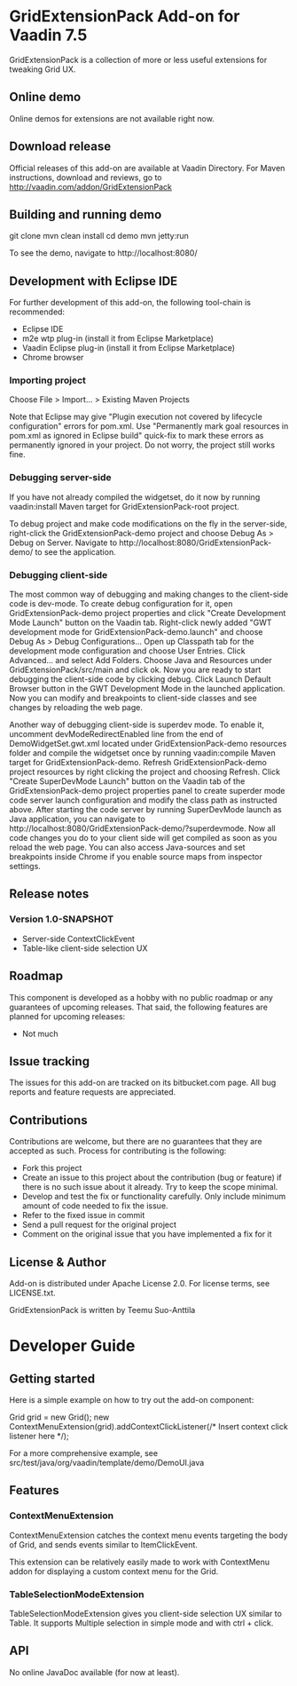 # GridExtensionPack Add-on for Vaadin 7.5

GridExtensionPack is a collection of more or less useful extensions for tweaking Grid UX.

## Online demo

Online demos for extensions are not available right now.

## Download release

Official releases of this add-on are available at Vaadin Directory. For Maven instructions, download and reviews, go to http://vaadin.com/addon/GridExtensionPack

## Building and running demo

git clone <url of the MyComponent repository>
mvn clean install
cd demo
mvn jetty:run

To see the demo, navigate to http://localhost:8080/

## Development with Eclipse IDE

For further development of this add-on, the following tool-chain is recommended:
- Eclipse IDE
- m2e wtp plug-in (install it from Eclipse Marketplace)
- Vaadin Eclipse plug-in (install it from Eclipse Marketplace)
- Chrome browser

### Importing project

Choose File > Import... > Existing Maven Projects

Note that Eclipse may give "Plugin execution not covered by lifecycle configuration" errors for pom.xml. Use "Permanently mark goal resources in pom.xml as ignored in Eclipse build" quick-fix to mark these errors as permanently ignored in your project. Do not worry, the project still works fine. 

### Debugging server-side

If you have not already compiled the widgetset, do it now by running vaadin:install Maven target for GridExtensionPack-root project.

To debug project and make code modifications on the fly in the server-side, right-click the GridExtensionPack-demo project and choose Debug As > Debug on Server. Navigate to http://localhost:8080/GridExtensionPack-demo/ to see the application.

### Debugging client-side

The most common way of debugging and making changes to the client-side code is dev-mode. To create debug configuration for it, open GridExtensionPack-demo project properties and click "Create Development Mode Launch" button on the Vaadin tab. Right-click newly added "GWT development mode for GridExtensionPack-demo.launch" and choose Debug As > Debug Configurations... Open up Classpath tab for the development mode configuration and choose User Entries. Click Advanced... and select Add Folders. Choose Java and Resources under GridExtensionPack/src/main and click ok. Now you are ready to start debugging the client-side code by clicking debug. Click Launch Default Browser button in the GWT Development Mode in the launched application. Now you can modify and breakpoints to client-side classes and see changes by reloading the web page. 

Another way of debugging client-side is superdev mode. To enable it, uncomment devModeRedirectEnabled line from the end of DemoWidgetSet.gwt.xml located under GridExtensionPack-demo resources folder and compile the widgetset once by running vaadin:compile Maven target for GridExtensionPack-demo. Refresh GridExtensionPack-demo project resources by right clicking the project and choosing Refresh. Click "Create SuperDevMode Launch" button on the Vaadin tab of the GridExtensionPack-demo project properties panel to create superder mode code server launch configuration and modify the class path as instructed above. After starting the code server by running SuperDevMode launch as Java application, you can navigate to http://localhost:8080/GridExtensionPack-demo/?superdevmode. Now all code changes you do to your client side will get compiled as soon as you reload the web page. You can also access Java-sources and set breakpoints inside Chrome if you enable source maps from inspector settings. 


## Release notes

### Version 1.0-SNAPSHOT
- Server-side ContextClickEvent
- Table-like client-side selection UX

## Roadmap

This component is developed as a hobby with no public roadmap or any guarantees of upcoming releases. That said, the following features are planned for upcoming releases:
- Not much

## Issue tracking

The issues for this add-on are tracked on its bitbucket.com page. All bug reports and feature requests are appreciated. 

## Contributions

Contributions are welcome, but there are no guarantees that they are accepted as such. Process for contributing is the following:
- Fork this project
- Create an issue to this project about the contribution (bug or feature) if there is no such issue about it already. Try to keep the scope minimal.
- Develop and test the fix or functionality carefully. Only include minimum amount of code needed to fix the issue.
- Refer to the fixed issue in commit
- Send a pull request for the original project
- Comment on the original issue that you have implemented a fix for it

## License & Author

Add-on is distributed under Apache License 2.0. For license terms, see LICENSE.txt.

GridExtensionPack is written by Teemu Suo-Anttila

# Developer Guide

## Getting started

Here is a simple example on how to try out the add-on component:

Grid grid = new Grid();
new ContextMenuExtension(grid).addContextClickListener(/* Insert context click listener here */);

For a more comprehensive example, see src/test/java/org/vaadin/template/demo/DemoUI.java

## Features

### ContextMenuExtension

ContextMenuExtension catches the context menu events targeting the body of Grid, and sends events similar to ItemClickEvent.

This extension can be relatively easily made to work with ContextMenu addon for displaying a custom context menu for the Grid.

### TableSelectionModeExtension

TableSelectionModeExtension gives you client-side selection UX similar to Table. 
It supports Multiple selection in simple mode and with ctrl + click.

## API

No online JavaDoc available (for now at least).